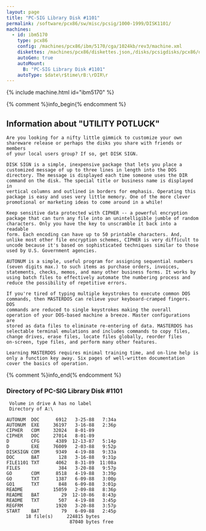 ```yaml
---
layout: page
title: "PC-SIG Library Disk #1101"
permalink: /software/pcx86/sw/misc/pcsig/1000-1999/DISK1101/
machines:
  - id: ibm5170
    type: pcx86
    config: /machines/pcx86/ibm/5170/cga/1024kb/rev3/machine.xml
    diskettes: /machines/pcx86/diskettes.json,/disks/pcsigdisks/pcx86/diskettes.json
    autoGen: true
    autoMount:
      B: "PC-SIG Library Disk #1101"
    autoType: $date\r$time\rB:\rDIR\r
---
```


{% include machine.html id="ibm5170" %}

{% comment %}info_begin{% endcomment %}

## Information about "UTILITY POTLUCK"

    Are you looking for a nifty little gimmick to customize your own
    shareware release or perhaps the disks you share with friends or members
    of your local users group? If so, get DISK SIGN.
    
    DISK SIGN is a simple, inexpensive package that lets you place a
    customized message of up to three lines in length into the DOS
    directory. The message is displayed each time someone uses the DIR
    command on the disk. The special title or business name is displayed in
    vertical columns and outlined in borders for emphasis. Operating this
    package is easy and uses very little memory. One of the more clever
    promotional or marketing ideas to come around in a while!
    
    Keep sensitive data protected with CIPHER -- a powerful encryption
    package that can turn any file into an unintelligible jumble of random
    characters. Only you have the key to unscramble it back into a readable
    form. Each encoding can have up to 50 printable characters. And,
    unlike most other file encryption schemes, CIPHER is very difficult to
    uncode because it's based on sophisticated techniques similar to those
    used by U.S. Government agencies.
    
    AUTONUM is a simple, useful program for assigning sequential numbers
    (seven digits max.) to such items as purchase orders, invoices,
    statements, checks, memos, and many other business forms. It works by
    using batch files to effectively automate the numbering process and
    reduce the possibility of repetitive errors.
    
    If you're tired of typing multiple keystrokes to execute common DOS
    commands, then MASTERDOS can relieve your keyboard-cramped fingers. DOS
    commands are reduced to single keystrokes making the overall
    operation of your DOS-based machine a breeze. Master configurations are
    stored as data files to eliminate re-entering of data. MASTERDOS has
    selectable terminal emulations and includes commands to copy files,
    change drives, erase files, locate files globally, reorder files
    on-screen, type files, and perform many other features.
    
    Learning MASTERDOS requires minimal training time, and on-line help is
    only a function key away. Six pages of well-written documentation
    cover the basics of operation.
{% comment %}info_end{% endcomment %}


### Directory of PC-SIG Library Disk #1101

     Volume in drive A has no label
     Directory of A:\

    AUTONUM  DOC      6912   3-25-88   7:34a
    AUTONUM  EXE     36197   3-16-88   2:36p
    CIPHER   COM     32024   8-01-89
    CIPHER   DOC     27014   8-01-89
    D        CFG      4389  12-13-87   5:14p
    D        EXE     76009   2-03-88   9:52p
    DISKSIGN COM      9349   4-19-88   9:33a
    DOC      BAT       128   3-16-88   9:31p
    FILE1101 TXT      4062   8-31-89  11:08a
    FILES              384   3-20-88   9:57p
    GO       COM      8518   4-19-88   3:39p
    GO       TXT      1387   6-09-88   3:00p
    GO1      TXT       848   6-09-88   3:01p
    README           15059   2-09-88   8:36p
    README   BAT        29  12-10-86   8:43p
    README   TXT       507   4-19-88   3:45p
    REGFRM            1920   3-20-88   3:57p
    START    BAT        79   6-09-88   2:45p
           18 file(s)     224815 bytes
                           87040 bytes free
